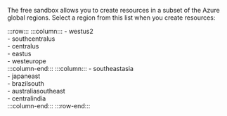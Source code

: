 The free sandbox allows you to create resources in a subset of the Azure global regions. Select a region from this list when you create resources:

:::row:::
    :::column:::
        - westus2  
        - southcentralus  
        - centralus  
        - eastus  
        - westeurope  
    :::column-end:::
    :::column:::
        - southeastasia  
        - japaneast  
        - brazilsouth  
        - australiasoutheast  
        - centralindia  
    :::column-end:::
:::row-end:::
